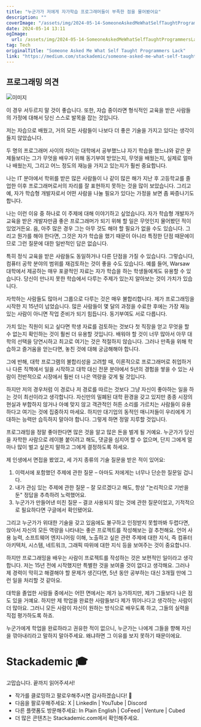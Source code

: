 ```yaml
---
title: "누군가가 저에게 자가학습 프로그래머들이 부족한 점을 물어봤어요"
description: ""
coverImage: "/assets/img/2024-05-14-SomeoneAskedMeWhatSelfTaughtProgrammersLack_0.png"
date: 2024-05-14 13:11
ogImage: 
  url: /assets/img/2024-05-14-SomeoneAskedMeWhatSelfTaughtProgrammersLack_0.png
tag: Tech
originalTitle: "Someone Asked Me What Self Taught Programmers Lack"
link: "https://medium.com/stackademic/someone-asked-me-what-self-taught-programmers-lack-d1c33d63fba5"
---
```



## 프로그래밍 의견

![이미지](/assets/img/2024-05-14-SomeoneAskedMeWhatSelfTaughtProgrammersLack_0.png)

이 경우 서두르지 말 것이 좋습니다. 또한, 자습 중이라면 형식적인 교육을 받은 사람들의 가정에 대해서 당신 스스로 발목을 잡는 것입니다.

저는 자습으로 배웠고, 거의 모든 사람들이 나보다 더 좋은 기술을 가지고 있다는 생각이 들지 않았습니다.



두 명의 프로그래머 사이의 차이는 대학에서 공부했느냐 자기 학습을 했느냐와 같은 문제들보다는 그가 무엇을 배우기 위해 동기부여 받았는지, 무엇을 배웠는지, 실제로 얼마나 배웠는지, 그리고 어느 정도의 재능을 가지고 있는지가 훨씬 중요합니다.

나는 IT 분야에서 학위를 받은 많은 사람들이 나 같이 많은 해가 지난 후 고등학교를 졸업한 이후 프로그래머로서의 자리를 잘 표현하지 못하는 것을 많이 보았습니다. 그리고 예, 자가 학습형 개발자로서 어떤 사람을 나눌 필요가 있다는 가정을 보면 좀 짜증나기도 합니다. 

나는 이런 이유 중 하나로 이 주제에 대해 이야기하고 싶었습니다. 자가 학습형 개발자가 교육을 받은 개발자만큼 좋은 프로그래머가 되기 위해 할 일은 무엇인지 물어봤던 적이 있었거든요. 음, 아주 많은 경우 그는 아무 것도 해야 할 필요가 없을 수도 있습니다. 그리고 뭔가를 해야 한다면, 그것은 자가 학습을 했기 때문이 아니라 특정한 단점 때문에이므로 그런 질문에 대한 일반적인 답은 없습니다.

특히 정식 교육을 받은 사람들도 동일하거나 다른 단점을 가질 수 있습니다. 그렇습니다, 컴퓨터 공학 분야의 범위를 재검토하는 것이 좋을 수도 있습니다. 예를 들어, Warsaw 대학에서 제공하는 매우 포괄적인 자료는 자가 학습을 하는 학생들에게도 유용할 수 있습니다. 당신이 만나지 못한 학습에서 다루는 주제가 있는지 알아보는 것이 가치가 있습니다.



자학하는 사람들도 많아서 그룹으로 다루는 것은 매우 불합리합니다. 제가 프로그래밍을 시작한 지 15년이 넘었습니다. 많은 사람들이 몇 달의 과정을 수료한 후에는 가장 재능 있는 사람이 아니면 작업 준비가 되기 힘듭니다. 동기부여도 서로 다릅니다.

가치 있는 직원이 되고 싶다면 학생 자료를 검토하는 것보다 첫 직장을 얻고 무엇을 할 수 없는지 확인하는 것이 훨씬 더 유용할 것입니다. 배워야 할 것이 너무 많아서 아무 대학의 선택을 당연시하고 최고로 여기는 것은 적절하지 않습니다. 그러나 만족을 위해 학습하고 즐거움을 얻는다면, 놓친 것에 대해 궁금해해야 합니다.

그에 반해, 대학 프로그램의 불합리성을 고려할 때, 이론적으로 프로그래머로 취업하거나 다른 직책에서 일을 시작하고 대학 대신 전문 분야에서 5년의 경험을 쌓을 수 있는 사람이 전반적으로 시장에서 훨씬 더 나은 역량을 갖게 될 것입니다. 

하지만 저의 경우처럼 이 경로나 저 경로를 따르는 것보다 그냥 자신이 좋아하는 일을 하는 것이 최선이라고 생각합니다. 자신만의 밀폐된 대학 환경을 갖고 있지만 종종 시장의 현실과 부합하지 않거나 아예 맞지 않고 객관적인 허튼 소리를 가르치는 사람들이 유용하다고 여기는 것에 집중하지 마세요. 하지만 대기업의 동적인 매니저들이 우리에게 기대하는 능력만 습득하지 말아야 합니다. 그렇게 하면 정말 지루할 것입니다.



프로그래밍을 정말 좋아한다면 많은 것을 알고 많은 돈을 벌게 될 거예요. 누군가가 당신을 자학한 사람으로 레이블 붙이려고 해도, 댓글을 심지어 할 수 없으며, 단지 그에게 얼마나 많이 벌고 싶은지 말하고 그에게 결정하도록 하세요.

제 인생에서 면접을 봤었고, 세 가지 종류의 기술 질문을 받은 적이 있어요:

1. 이력서에 포함했던 주제에 관한 질문 – 아마도 저에게는 너무나 단순한 질문일 겁니다.
2. 내가 관심 있는 주제에 관한 질문 – 잘 모르겠다고 해도, 항상 "논리적으로 기반을 둔" 정답을 추측하려 노력했어요.
3. 누군가가 만들어낸 미친 질문 – 결코 사용되지 않는 것에 관한 질문이었고, 기적적으로 필요하다면 구글에서 확인됐어요.

그리고 누군가가 위대한 기술을 갖고 있음에도 불구하고 인정받지 못할까봐 두렵다면, 앉아서 자신의 모든 역량을 나타내는 좋은 프로젝트를 작성해보는 걸 추천해요. 언어 사용 능력, 소프트웨어 엔지니어링 이해, 노출하고 싶은 관련 주제에 대한 지식, 즉 컴퓨터 아키텍처, 시스템, 네트워크, 그래픽 따위에 대한 지식 등을 보여주는 것이 중요합니다.



하지만 프로그래밍을 배우는 사람이 프로젝트를 작성하는 것은 보편적인 일이라고 생각합니다. 저는 15년 전에 시작했지만 특별한 것을 보여줄 것이 없다고 생각해요. 그러나 제 경력이 막히고 해결해야 할 문제가 생긴다면, 5년 동안 공부하는 대신 3개월 만에 그런 일을 처리할 것 같아요.

대학을 졸업한 사람들 중에서는 어떤 면에서는 제가 능가하지만, 제가 그들보다 나은 점도 있을 거예요. 하지만 제 학업을 완료한 사람들보다 제가 뛰어나다고 생각하는 사람이 더 많아요. 그러니 모든 사람이 자신이 원하는 방식으로 배우도록 하고, 그들의 실력을 직접 평가하도록 하죠.

누군가에게 학업을 완료하라고 권유한 적이 없으니, 누군가는 나에게 그들을 향해 자신을 깎아내리라고 말하지 말아주세요. 왜냐하면 그 이유를 보지 못하기 때문이에요.

# Stackademic 🎓



고맙습니다. 끝까지 읽어주셔서!

- 작가를 클로밍하고 팔로우해주시면 감사하겠습니다! 👏
- 다음을 팔로우해주세요: X | LinkedIn | YouTube | Discord
- 다른 플랫폼도 방문해주세요: In Plain English | CoFeed | Venture | Cubed
- 더 많은 콘텐츠는 Stackademic.com에서 확인해주세요.